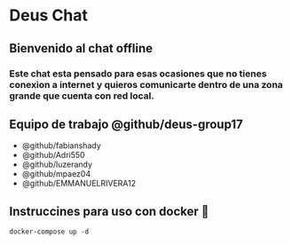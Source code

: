 # Deus Chat
## Bienvenido al chat offline
### Este chat esta pensado para esas ocasiones que no tienes conexion a internet y quieros comunicarte dentro de una zona grande que cuenta con red local.
## Equipo de trabajo @github/deus-group17
* @github/fabianshady
* @github/Adri550
* @github/luzerandy
* @github/mpaez04
* @github/EMMANUELRIVERA12
## Instruccines para uso con docker :whale:
``` docker-compose up -d ```
